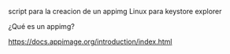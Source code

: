 script para la creacion de un appimg Linux para keystore explorer

¿Qué es un appimg?

https://docs.appimage.org/introduction/index.html

